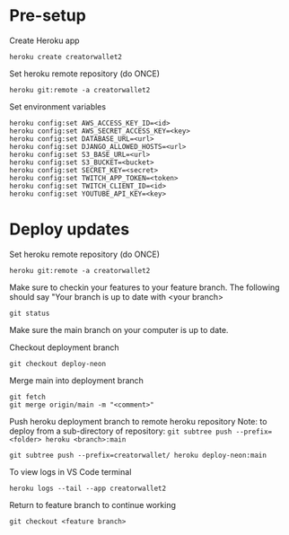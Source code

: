 # Pre-setup

Create Heroku app

```
heroku create creatorwallet2
```

Set heroku remote repository (do ONCE)

```
heroku git:remote -a creatorwallet2
```

Set environment variables

```
heroku config:set AWS_ACCESS_KEY_ID=<id>
heroku config:set AWS_SECRET_ACCESS_KEY=<key>
heroku config:set DATABASE_URL=<url>
heroku config:set DJANGO_ALLOWED_HOSTS=<url>
heroku config:set S3_BASE_URL=<url>
heroku config:set S3_BUCKET=<bucket>
heroku config:set SECRET_KEY=<secret>
heroku config:set TWITCH_APP_TOKEN=<token>
heroku config:set TWITCH_CLIENT_ID=<id>
heroku config:set YOUTUBE_API_KEY=<key>

```

# Deploy updates

Set heroku remote repository (do ONCE)

```
heroku git:remote -a creatorwallet2
```

Make sure to checkin your features to your feature branch. The following should say "Your branch is up to date with \<your branch>

```
git status
```

Make sure the main branch on your computer is up to date.

Checkout deployment branch

```
git checkout deploy-neon
```

Merge main into deployment branch

```
git fetch
git merge origin/main -m "<comment>"
```

Push heroku deployment branch to remote heroku repository
Note: to deploy from a sub-directory of repository: `git subtree push --prefix=<folder> heroku <branch>:main`

```
git subtree push --prefix=creatorwallet/ heroku deploy-neon:main
```

To view logs in VS Code terminal

```
heroku logs --tail --app creatorwallet2
```

Return to feature branch to continue working

```
git checkout <feature branch>
```
